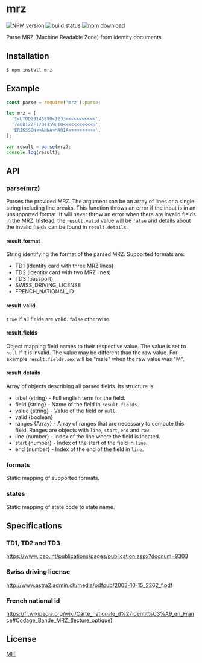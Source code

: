 # mrz

[![NPM version][npm-image]][npm-url]
[![build status][ci-image]][ci-url]
[![npm download][download-image]][download-url]

Parse MRZ (Machine Readable Zone) from identity documents.

## Installation

`$ npm install mrz`

## Example

```js
const parse = require('mrz').parse;

let mrz = [
  'I<UTOD23145890<1233<<<<<<<<<<<',
  '7408122F1204159UTO<<<<<<<<<<<6',
  'ERIKSSON<<ANNA<MARIA<<<<<<<<<<',
];

var result = parse(mrz);
console.log(result);
```

## API

### parse(mrz)

Parses the provided MRZ. The argument can be an array of lines or a single string
including line breaks. This function throws an error if the input is in an
unsupported format. It will never throw an error when there are invalid fields
in the MRZ. Instead, the `result.valid` value will be `false` and
details about the invalid fields can be found in `result.details`.

#### result.format

String identifying the format of the parsed MRZ. Supported formats are:

- TD1 (identity card with three MRZ lines)
- TD2 (identity card with two MRZ lines)
- TD3 (passport)
- SWISS_DRIVING_LICENSE
- FRENCH_NATIONAL_ID

#### result.valid

`true` if all fields are valid. `false` otherwise.

#### result.fields

Object mapping field names to their respective value. The value is set to `null`
if it is invalid. The value may be different than the raw value. For example
`result.fields.sex` will be "male" when the raw value was "M".

#### result.details

Array of objects describing all parsed fields. Its structure is:

- label {string} - Full english term for the field.
- field {string} - Name of the field in `result.fields`.
- value {string} - Value of the field or `null`.
- valid {boolean}
- ranges {Array} - Array of ranges that are necessary to compute this field.
  Ranges are objects with `line`, `start`, `end` and `raw`.
- line {number} - Index of the line where the field is located.
- start {number} - Index of the start of the field in `line`.
- end {number} - Index of the end of the field in `line`.

### formats

Static mapping of supported formats.

### states

Static mapping of state code to state name.

## Specifications

### TD1, TD2 and TD3

https://www.icao.int/publications/pages/publication.aspx?docnum=9303

### Swiss driving license

http://www.astra2.admin.ch/media/pdfpub/2003-10-15_2262_f.pdf

### French national id

https://fr.wikipedia.org/wiki/Carte_nationale_d%27identit%C3%A9_en_France#Codage_Bande_MRZ_(lecture_optique)

## License

[MIT](./LICENSE)

[npm-image]: https://img.shields.io/npm/v/mrz.svg
[npm-url]: https://npmjs.org/package/mrz
[ci-image]: https://github.com/cheminfo/mrz/workflows/Node.js%20CI/badge.svg?branch=master
[ci-url]: https://github.com/cheminfo/mrz/actions?query=workflow%3A%22Node.js+CI%22
[download-image]: https://img.shields.io/npm/dm/mrz.svg
[download-url]: https://npmjs.org/package/mrz
